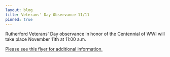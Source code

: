 ```yaml
---
layout: blog
title: Veterans' Day Observance 11/11 
pinned: true
---
```


Rutherford Veterans' Day observance in honor of the Centennial of WWI will take place November 11th at 11:00 a.m.  

[Please see this flyer for additional information.](https://storage.googleapis.com/static.rutherford-nj.com/borough-clerk/posts/WWI%20Flyer.PDF)
